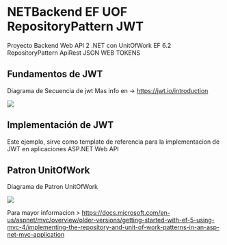 # NETBackend EF UOF RepositoryPattern JWT
Proyecto Backend Web API 2 .NET con UnitOfWork EF 6.2 RepositoryPattern ApiRest JSON WEB TOKENS 

## Fundamentos de JWT

Diagrama de Secuencia de jwt Mas info en -> https://jwt.io/introduction

![](https://cdn.auth0.com/content/jwt/jwt-diagram.png)



## Implementación de JWT

Este ejemplo, sirve como template de referencia para la implementacion de JWT en aplicaciones ASP.NET Web API



## Patron UnitOfWork

Diagrama de Patron UnitOfWork

![](https://cdn-images-1.medium.com/max/800/1*AswcP6696SOmTU2m-Kzipw.png)

Para mayor informacion > https://docs.microsoft.com/en-us/aspnet/mvc/overview/older-versions/getting-started-with-ef-5-using-mvc-4/implementing-the-repository-and-unit-of-work-patterns-in-an-asp-net-mvc-application